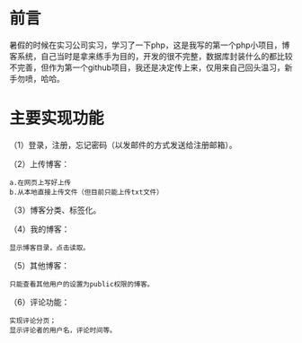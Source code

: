 # 前言 #
   暑假的时候在实习公司实习，学习了一下php，这是我写的第一个php小项目，博客系统，自己当时是拿来练手为目的，开发的很不完整，数据库封装什么的都比较不完善，但作为第一个github项目，我还是决定传上来，仅用来自己回头温习，新手勿喷，哈哈。
# 主要实现功能 #
  （1）登录，注册，忘记密码（以发邮件的方式发送给注册邮箱）。

  （2）上传博客：

	a.在网页上写好上传
	b.从本地直接上传文件（但目前只能上传txt文件）
  （3）博客分类、标签化。

  （4）我的博客：

	显示博客目录，点击读取。

  （5）其他博客：

	只能查看其他用户的设置为public权限的博客。

  （6）评论功能：

	实现评论分页；
	显示评论者的用户名，评论时间等。
	